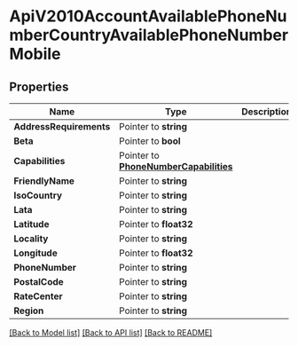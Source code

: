 # ApiV2010AccountAvailablePhoneNumberCountryAvailablePhoneNumberMobile

## Properties

Name | Type | Description | Notes
------------ | ------------- | ------------- | -------------
**AddressRequirements** | Pointer to **string** |  | [optional] 
**Beta** | Pointer to **bool** |  | [optional] 
**Capabilities** | Pointer to [**PhoneNumberCapabilities**](phone_number_capabilities.md) |  | [optional] 
**FriendlyName** | Pointer to **string** |  | [optional] 
**IsoCountry** | Pointer to **string** |  | [optional] 
**Lata** | Pointer to **string** |  | [optional] 
**Latitude** | Pointer to **float32** |  | [optional] 
**Locality** | Pointer to **string** |  | [optional] 
**Longitude** | Pointer to **float32** |  | [optional] 
**PhoneNumber** | Pointer to **string** |  | [optional] 
**PostalCode** | Pointer to **string** |  | [optional] 
**RateCenter** | Pointer to **string** |  | [optional] 
**Region** | Pointer to **string** |  | [optional] 

[[Back to Model list]](../README.md#documentation-for-models) [[Back to API list]](../README.md#documentation-for-api-endpoints) [[Back to README]](../README.md)


